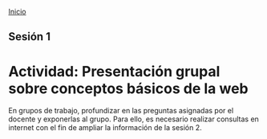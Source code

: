 <!-- No borrar o modificar -->
[Inicio](./index.md)

## Sesión 1 


<!-- Actividad01 -->
 # Actividad: Presentación grupal sobre conceptos básicos de la web
En grupos de trabajo, profundizar en las preguntas asignadas por el docente y exponerlas al grupo. Para ello, es necesario realizar consultas en internet con el fin de ampliar la información de la sesión 2.






